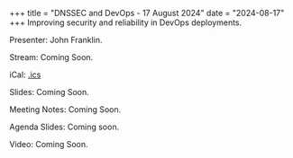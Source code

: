 +++
title = "DNSSEC and DevOps - 17 August 2024"
date = "2024-08-17"
+++
Improving security and reliability in DevOps deployments.

Presenter: John Franklin.

Stream: Coming Soon.

iCal: [.ics](/ics/novalug-aug-24.ics)

Slides: Coming Soon.

Meeting Notes: Coming Soon.

Agenda Slides: Coming soon.

Video: Coming Soon.
